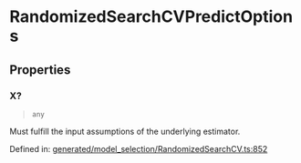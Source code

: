 # RandomizedSearchCVPredictOptions

## Properties

### X?

> `any`

Must fulfill the input assumptions of the underlying estimator.

Defined in:  [generated/model\_selection/RandomizedSearchCV.ts:852](https://github.com/transitive-bullshit/scikit-learn-ts/blob/92ab806/packages/sklearn/src/generated/model_selection/RandomizedSearchCV.ts#L852)
